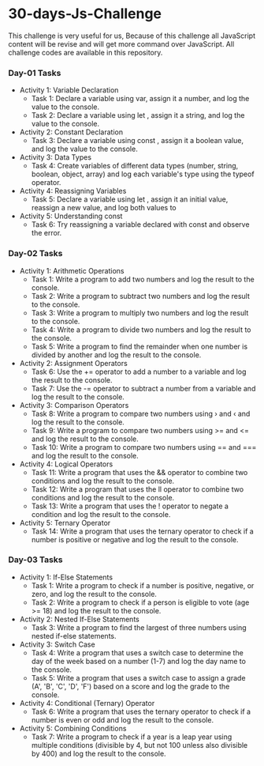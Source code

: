 # 30-days-Js-Challenge
This challenge is very useful for us, Because of this challenge all JavaScript content will be revise and will get more command over JavaScript.
All challenge codes are available in this repository.

### Day-01 Tasks
- Activity 1: Variable Declaration
  - Task 1: Declare a variable using var, assign it a number, and log the value to the console.
  - Task 2: Declare a variable using let , assign it a string, and log the value to the console.
- Activity 2: Constant Declaration
  - Task 3: Declare a variable using const , assign it a boolean value, and log the value to the console.
- Activity 3: Data Types
  - Task 4: Create variables of different data types (number, string, boolean, object, array) and log each variable's type using the typeof operator.
- Activity 4: Reassigning Variables
  - Task 5: Declare a variable using let , assign it an initial value, reassign a new value, and log both values to
- Activity 5: Understanding const
  - Task 6: Try reassigning a variable declared with const and observe the error.

### Day-02 Tasks
- Activity 1: Arithmetic Operations
  - Task 1: Write a program to add two numbers and log the result to the console.
  - Task 2: Write a program to subtract two numbers and log the result to the console.
  - Task 3: Write a program to multiply two numbers and log the result to the console.
  - Task 4: Write a program to divide two numbers and log the result to the console.
  - Task 5: Write a program to find the remainder when one number is divided by another and log the result to the console.
- Activity 2: Assignment Operators
  - Task 6: Use the += operator to add a number to a variable and log the result to the console.
  - Task 7: Use the -= operator to subtract a number from a variable and log the result to the console.
- Activity 3: Comparison Operators
  - Task 8: Write a program to compare two numbers using › and ‹ and log the result to the console.
  - Task 9: Write a program to compare two numbers using >= and <= and log the result to the console.
  - Task 10: Write a program to compare two numbers using == and === and log the result to the console.
- Activity 4: Logical Operators
  - Task 11: Write a program that uses the && operator to combine two conditions and log the result to the console.
  - Task 12: Write a program that uses the ll operator to combine two conditions and log the result to the console.
  - Task 13: Write a program that uses the ! operator to negate a condition and log the result to the console.
- Activity 5: Ternary Operator
  - Task 14: Write a program that uses the ternary operator to check if a number is positive or negative and log the result to the console.

 ### Day-03 Tasks
- Activity 1: If-Else Statements
  - Task 1: Write a program to check if a number is positive, negative, or zero, and log the result to the console.
  - Task 2: Write a program to check if a person is eligible to vote (age >= 18) and log the result to the console.
- Activity 2: Nested If-Else Statements
  - Task 3: Write a program to find the largest of three numbers using nested if-else statements.
- Activity 3: Switch Case
  - Task 4: Write a program that uses a switch case to determine the day of the week based on a number (1-7) and log the day name to the console.
  - Task 5: Write a program that uses a switch case to assign a grade (A', 'B', 'C', 'D', 'F') based on a score and log the grade to the console.
- Activity 4: Conditional (Ternary) Operator 
  - Task 6: Write a program that uses the ternary operator to check if a number is even or odd and log the result to the console.
- Activity 5: Combining Conditions 
  - Task 7: Write a program to check if a year is a leap year using multiple conditions (divisible by 4, but not 100 unless also divisible by 400) and log the result to the console.
